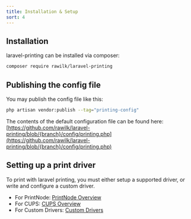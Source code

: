 ```yaml
---
title: Installation & Setup
sort: 4
---
```


## Installation

laravel-printing can be installed via composer:

```bash
composer require rawilk/laravel-printing
```

## Publishing the config file

You may publish the config file like this:

```bash
php artisan vendor:publish --tag="printing-config"
```

The contents of the default configuration file can be found here: [https://github.com/rawilk/laravel-printing/blob/{branch}/config/printing.php](https://github.com/rawilk/laravel-printing/blob/{branch}/config/printing.php)

## Setting up a print driver

To print with laravel printing, you must either setup a supported driver, or write and configure a custom driver.

- For PrintNode: [PrintNode Overview](/docs/laravel-printing/{version}/printnode/overview)
- For CUPS: [CUPS Overview](/docs/laravel-printing/{version}/cups/overview)
- For Custom Drivers: [Custom Drivers](/docs/laravel-printing/{version}/advanced-usage/custom-drivers)
